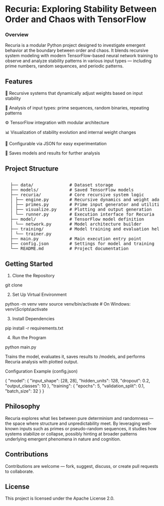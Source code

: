 # Recuria: Exploring Stability Between Order and Chaos with TensorFlow


### Overview

Recuria is a modular Python project designed to investigate emergent behavior at the boundary between order and chaos. It blends recursive system modeling with modern TensorFlow-based neural network training to observe and analyze stability patterns in various input types — including prime numbers, random sequences, and periodic patterns.

## Features

🧠 Recursive systems that dynamically adjust weights based on input stability

🔢 Analysis of input types: prime sequences, random binaries, repeating patterns

⚙️ TensorFlow integration with modular architecture

📊 Visualization of stability evolution and internal weight changes

🔧 Configurable via JSON for easy experimentation

💾 Saves models and results for further analysis

## Project Structure

<pre> 
  ├── data/              # Dataset storage 
  ├── models/            # Saved TensorFlow models
  ├── recuria/           # Core recursive system logic 
  │ ├── engine.py        # Recursive dynamics and weight adaptation 
  │ ├── primes.py        # Prime input generator and utilities 
  │ ├── visualize.py     # Plotting and output generation 
  │ └── runner.py        # Execution interface for Recuria 
  ├── model/             # TensorFlow model definition 
  │ └── network.py       # Model architecture builder 
  ├── training/          # Model training and evaluation helpers 
  │ └── trainer.py 
  ├── main.py            # Main execution entry point 
  ├── config.json        # Settings for model and training 
  └── README.md          # Project documentation 
</pre>

## Getting Started

1. Clone the Repository

git clone 

2. Set Up Virtual Environment

python -m venv venv
source venv/bin/activate  # On Windows: venv\Scripts\activate

3. Install Dependencies

pip install -r requirements.txt

4. Run the Program

python main.py

Trains the model, evaluates it, saves results to /models, and performs Recuria analysis with plotted output.

Configuration Example (config.json)

{
  "model": {
    "input_shape": [28, 28],
    "hidden_units": 128,
    "dropout": 0.2,
    "output_classes": 10
  },
  "training": {
    "epochs": 5,
    "validation_split": 0.1,
    "batch_size": 32
  }
}

## Philosophy

Recuria explores what lies between pure determinism and randomness — the space where structure and unpredictability meet. By leveraging well-known inputs such as primes or pseudo-random sequences, it studies how systems stabilize or collapse, possibly hinting at broader patterns underlying emergent phenomena in nature and cognition.

## Contributions

Contributions are welcome — fork, suggest, discuss, or create pull requests to collaborate.

## License

This project is licensed under the Apache License 2.0.
